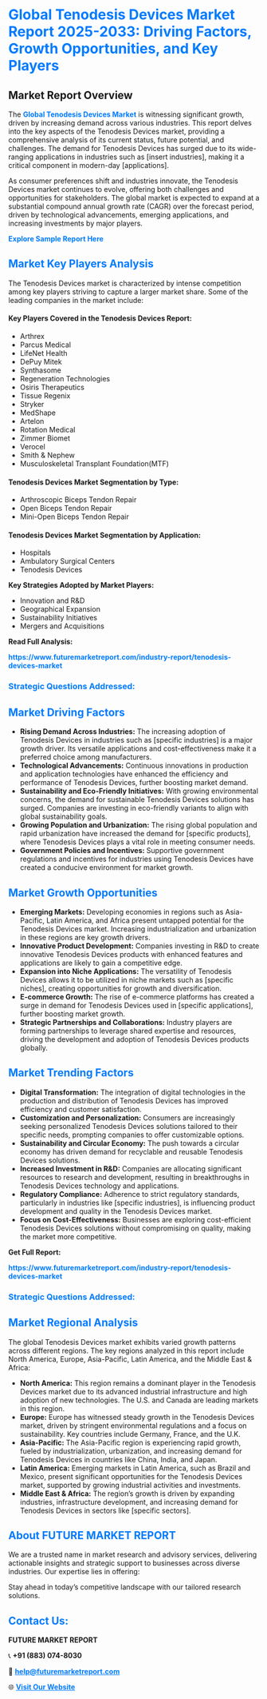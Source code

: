 <h1 style="color: #007BFF;">Global Tenodesis Devices Market Report 2025-2033: Driving Factors, Growth Opportunities, and Key Players</h1>

<section id="overview">
<h2>Market Report Overview</h2>
<p>The <a href="https://www.futuremarketreport.com/industry-report/tenodesis-devices-market" style="color: #007BFF; text-decoration: none;"><strong>Global Tenodesis Devices Market</strong></a> is witnessing significant growth, driven by increasing demand across various industries. This report delves into the key aspects of the Tenodesis Devices market, providing a comprehensive analysis of its current status, future potential, and challenges. The demand for Tenodesis Devices has surged due to its wide-ranging applications in industries such as [insert industries], making it a critical component in modern-day [applications].</p>
<p>As consumer preferences shift and industries innovate, the Tenodesis Devices market continues to evolve, offering both challenges and opportunities for stakeholders. The global market is expected to expand at a substantial compound annual growth rate (CAGR) over the forecast period, driven by technological advancements, emerging applications, and increasing investments by major players.</p>
</section>

<section id="overview">
<p><a href="https://www.futuremarketreport.com/request-sample/reportId=122457" style="color: #007BFF; text-decoration: none;"><strong>Explore Sample Report Here</strong></a></p>
</section>

<section id="key-players">
<h2 style="color: #007BFF;">Market Key Players Analysis</h2>
<p>The Tenodesis Devices market is characterized by intense competition among key players striving to capture a larger market share. Some of the leading companies in the market include:</p>
<h4>Key Players Covered in the Tenodesis Devices Report:</h4>
<ul><li>Arthrex</li><li>Parcus Medical</li><li>LifeNet Health</li><li>DePuy Mitek</li><li>Synthasome</li><li>Regeneration Technologies</li><li>Osiris Therapeutics</li><li>Tissue Regenix</li><li>Stryker</li><li>MedShape</li><li>Artelon</li><li>Rotation Medical</li><li>Zimmer Biomet</li><li>Verocel</li><li>Smith &amp; Nephew</li><li>Musculoskeletal Transplant Foundation(MTF)</li></ul>
<h4>Tenodesis Devices Market Segmentation by Type:</h4>
<ul><li>Arthroscopic Biceps Tendon Repair</li><li>Open Biceps Tendon Repair</li><li>Mini-Open Biceps Tendon Repair</li></ul>

<h4>Tenodesis Devices Market Segmentation by Application:</h4>
<ul><li>Hospitals</li><li>Ambulatory Surgical Centers</li><li>Tenodesis Devices</li></ul>
<p><strong>Key Strategies Adopted by Market Players:</strong></p>
<ul>
<li>Innovation and R&D</li>
<li>Geographical Expansion</li>
<li>Sustainability Initiatives</li>
<li>Mergers and Acquisitions</li>
</ul>
</section>

<section>
<p><strong>Read Full Analysis: </strong></p><a href="https://www.futuremarketreport.com/industry-report/tenodesis-devices-market" style="color: #007BFF; text-decoration: none;"><strong>https://www.futuremarketreport.com/industry-report/tenodesis-devices-market</strong></a>
<h3 style="color: #007BFF;">Strategic Questions Addressed:</h3>
</section>

<section id="driving-factors">
<h2 style="color: #007BFF;">Market Driving Factors</h2>
<ul>
<li><strong>Rising Demand Across Industries:</strong> The increasing adoption of Tenodesis Devices in industries such as [specific industries] is a major growth driver. Its versatile applications and cost-effectiveness make it a preferred choice among manufacturers.</li>
<li><strong>Technological Advancements:</strong> Continuous innovations in production and application technologies have enhanced the efficiency and performance of Tenodesis Devices, further boosting market demand.</li>
<li><strong>Sustainability and Eco-Friendly Initiatives:</strong> With growing environmental concerns, the demand for sustainable Tenodesis Devices solutions has surged. Companies are investing in eco-friendly variants to align with global sustainability goals.</li>
<li><strong>Growing Population and Urbanization:</strong> The rising global population and rapid urbanization have increased the demand for [specific products], where Tenodesis Devices plays a vital role in meeting consumer needs.</li>
<li><strong>Government Policies and Incentives:</strong> Supportive government regulations and incentives for industries using Tenodesis Devices have created a conducive environment for market growth.</li>
</ul>
</section>

<section id="growth-opportunities">
<h2 style="color: #007BFF;">Market Growth Opportunities</h2>
<ul>
<li><strong>Emerging Markets:</strong> Developing economies in regions such as Asia-Pacific, Latin America, and Africa present untapped potential for the Tenodesis Devices market. Increasing industrialization and urbanization in these regions are key growth drivers.</li>
<li><strong>Innovative Product Development:</strong> Companies investing in R&D to create innovative Tenodesis Devices products with enhanced features and applications are likely to gain a competitive edge.</li>
<li><strong>Expansion into Niche Applications:</strong> The versatility of Tenodesis Devices allows it to be utilized in niche markets such as [specific niches], creating opportunities for growth and diversification.</li>
<li><strong>E-commerce Growth:</strong> The rise of e-commerce platforms has created a surge in demand for Tenodesis Devices used in [specific applications], further boosting market growth.</li>
<li><strong>Strategic Partnerships and Collaborations:</strong> Industry players are forming partnerships to leverage shared expertise and resources, driving the development and adoption of Tenodesis Devices products globally.</li>
</ul>
</section>

<section id="trending-factors">
<h2 style="color: #007BFF;">Market Trending Factors</h2>
<ul>
<li><strong>Digital Transformation:</strong> The integration of digital technologies in the production and distribution of Tenodesis Devices has improved efficiency and customer satisfaction.</li>
<li><strong>Customization and Personalization:</strong> Consumers are increasingly seeking personalized Tenodesis Devices solutions tailored to their specific needs, prompting companies to offer customizable options.</li>
<li><strong>Sustainability and Circular Economy:</strong> The push towards a circular economy has driven demand for recyclable and reusable Tenodesis Devices solutions.</li>
<li><strong>Increased Investment in R&D:</strong> Companies are allocating significant resources to research and development, resulting in breakthroughs in Tenodesis Devices technology and applications.</li>
<li><strong>Regulatory Compliance:</strong> Adherence to strict regulatory standards, particularly in industries like [specific industries], is influencing product development and quality in the Tenodesis Devices market.</li>
<li><strong>Focus on Cost-Effectiveness:</strong> Businesses are exploring cost-efficient Tenodesis Devices solutions without compromising on quality, making the market more competitive.</li>
</ul>
</section>

<section>
<p><strong>Get Full Report: </strong></p><a href="https://www.futuremarketreport.com/industry-report/tenodesis-devices-market" style="color: #007BFF; text-decoration: none;"><strong>https://www.futuremarketreport.com/industry-report/tenodesis-devices-market</strong></a>
<h3 style="color: #007BFF;">Strategic Questions Addressed:</h3>
</section>


<section id="regional-analysis">
<h2 style="color: #007BFF;">Market Regional Analysis</h2>
<p>The global Tenodesis Devices market exhibits varied growth patterns across different regions. The key regions analyzed in this report include North America, Europe, Asia-Pacific, Latin America, and the Middle East & Africa:</p>
<ul>
<li><strong>North America:</strong> This region remains a dominant player in the Tenodesis Devices market due to its advanced industrial infrastructure and high adoption of new technologies. The U.S. and Canada are leading markets in this region.</li>
<li><strong>Europe:</strong> Europe has witnessed steady growth in the Tenodesis Devices market, driven by stringent environmental regulations and a focus on sustainability. Key countries include Germany, France, and the U.K.</li>
<li><strong>Asia-Pacific:</strong> The Asia-Pacific region is experiencing rapid growth, fueled by industrialization, urbanization, and increasing demand for Tenodesis Devices in countries like China, India, and Japan.</li>
<li><strong>Latin America:</strong> Emerging markets in Latin America, such as Brazil and Mexico, present significant opportunities for the Tenodesis Devices market, supported by growing industrial activities and investments.</li>
<li><strong>Middle East & Africa:</strong> The region’s growth is driven by expanding industries, infrastructure development, and increasing demand for Tenodesis Devices in sectors like [specific sectors].</li>
</ul>
</section>

<footer>
<h2 style="color: #007BFF;">About FUTURE MARKET REPORT</h2>
<p>We are a trusted name in market research and advisory services, delivering actionable insights and strategic support to businesses across diverse industries. Our expertise lies in offering:</p>

<p>Stay ahead in today’s competitive landscape with our tailored research solutions.</p>

<h2 style="color: #007BFF;">Contact Us:</h2>
<p><strong>FUTURE MARKET REPORT</strong></p>
<p>📞 <strong>+91 (883) 074-8030</strong></p>
<p>📧 <strong><a href="mailto:help@futuremarketreport.com" style="color: #007BFF;">help@futuremarketreport.com</a></strong></p>
<p>🌐 <strong><a href="https://www.futuremarketreport.com/" style="color: #007BFF;">Visit Our Website</a></strong></p>
</footer>